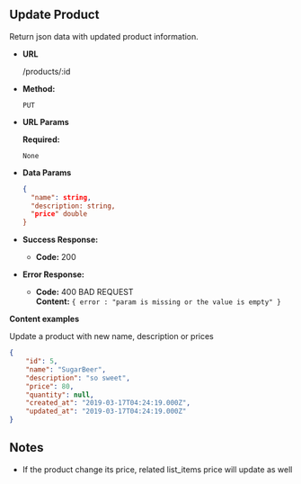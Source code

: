 **Update Product**
----
  Return json data with updated product information.

* **URL**

  /products/:id

* **Method:**

  `PUT`
  
*  **URL Params**

   **Required:**
 
   `None`

* **Data Params**

  ```json
  {
    "name": string,
    "description: string,
    "price" double
  }
  ```

* **Success Response:**

  * **Code:** 200 <br />
 
* **Error Response:**

  * **Code:** 400 BAD REQUEST <br />
    **Content:** `{ error : "param is missing or the value is empty" }`

**Content examples**

Update a product with new name, description or prices

```json
{
    "id": 5,
    "name": "SugarBeer",
    "description": "so sweet",
    "price": 80,
    "quantity": null,
    "created_at": "2019-03-17T04:24:19.000Z",
    "updated_at": "2019-03-17T04:24:19.000Z"
}
```
## Notes

* If the product change its price, related list_items price will update as well
